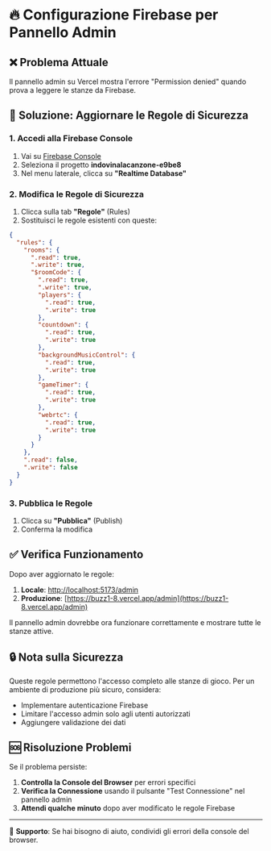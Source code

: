 # 🔥 Configurazione Firebase per Pannello Admin

## ❌ Problema Attuale
Il pannello admin su Vercel mostra l'errore "Permission denied" quando prova a leggere le stanze da Firebase.

## 🎯 Soluzione: Aggiornare le Regole di Sicurezza

### 1. Accedi alla Firebase Console
1. Vai su [Firebase Console](https://console.firebase.google.com/)
2. Seleziona il progetto **indovinalacanzone-e9be8**
3. Nel menu laterale, clicca su **"Realtime Database"**

### 2. Modifica le Regole di Sicurezza
1. Clicca sulla tab **"Regole"** (Rules)
2. Sostituisci le regole esistenti con queste:

```json
{
  "rules": {
    "rooms": {
      ".read": true,
      ".write": true,
      "$roomCode": {
        ".read": true,
        ".write": true,
        "players": {
          ".read": true,
          ".write": true
        },
        "countdown": {
          ".read": true,
          ".write": true
        },
        "backgroundMusicControl": {
          ".read": true,
          ".write": true
        },
        "gameTimer": {
          ".read": true,
          ".write": true
        },
        "webrtc": {
          ".read": true,
          ".write": true
        }
      }
    },
    ".read": false,
    ".write": false
  }
}
```

### 3. Pubblica le Regole
1. Clicca su **"Pubblica"** (Publish)
2. Conferma la modifica

## ✅ Verifica Funzionamento
Dopo aver aggiornato le regole:

1. **Locale**: [http://localhost:5173/admin](http://localhost:5173/admin)
2. **Produzione**: [https://buzz1-8.vercel.app/admin](https://buzz1-8.vercel.app/admin)

Il pannello admin dovrebbe ora funzionare correttamente e mostrare tutte le stanze attive.

## 🔒 Nota sulla Sicurezza
Queste regole permettono l'accesso completo alle stanze di gioco. Per un ambiente di produzione più sicuro, considera:

- Implementare autenticazione Firebase
- Limitare l'accesso admin solo agli utenti autorizzati
- Aggiungere validazione dei dati

## 🆘 Risoluzione Problemi
Se il problema persiste:

1. **Controlla la Console del Browser** per errori specifici
2. **Verifica la Connessione** usando il pulsante "Test Connessione" nel pannello admin
3. **Attendi qualche minuto** dopo aver modificato le regole Firebase

---
📧 **Supporto**: Se hai bisogno di aiuto, condividi gli errori della console del browser. 